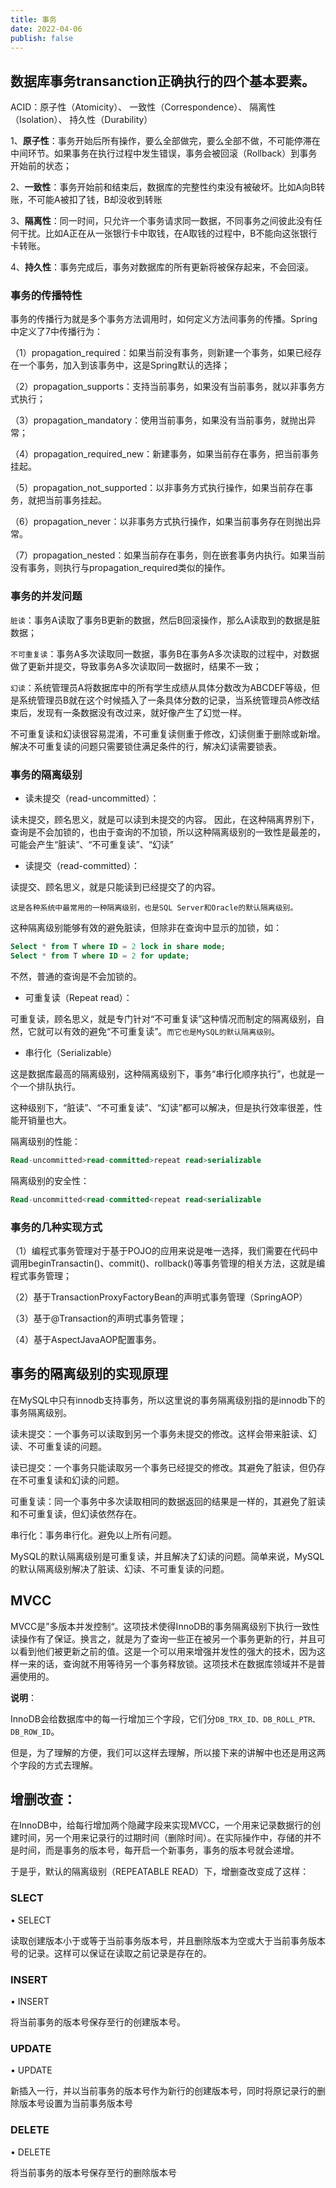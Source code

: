 ```yaml
---
title: 事务
date: 2022-04-06
publish: false
---
```

## 数据库事务transanction正确执行的四个基本要素。

ACID：原子性（Atomicity）、
一致性（Correspondence）、
隔离性（Isolation）、
持久性（Durability）

1、**原子性**：事务开始后所有操作，要么全部做完，要么全部不做，不可能停滞在中间环节。如果事务在执行过程中发生错误，事务会被回滚（Rollback）到事务开始前的状态；

2、**一致性**：事务开始前和结束后，数据库的完整性约束没有被破坏。比如A向B转账，不可能A被扣了钱，B却没收到转账

3、**隔离性**：同一时间，只允许一个事务请求同一数据，不同事务之间彼此没有任何干扰。比如A正在从一张银行卡中取钱，在A取钱的过程中，B不能向这张银行卡转账。

4、**持久性**：事务完成后，事务对数据库的所有更新将被保存起来，不会回滚。

### 事务的传播特性

事务的传播行为就是多个事务方法调用时，如何定义方法间事务的传播。Spring中定义了7中传播行为：

（1）propagation_required：如果当前没有事务，则新建一个事务，如果已经存在一个事务，加入到该事务中，这是Spring默认的选择；

（2）propagation_supports：支持当前事务，如果没有当前事务，就以非事务方式执行；

（3）propagation_mandatory：使用当前事务，如果没有当前事务，就抛出异常；

（4）propagation_required_new：新建事务，如果当前存在事务，把当前事务挂起。

（5）propagation_not_supported：以非事务方式执行操作，如果当前存在事务，就把当前事务挂起。

（6）propagation_never：以非事务方式执行操作，如果当前事务存在则抛出异常。

（7）propagation_nested：如果当前存在事务，则在嵌套事务内执行。如果当前没有事务，则执行与propagation_required类似的操作。

### 事务的并发问题

`脏读`：事务A读取了事务B更新的数据，然后B回滚操作，那么A读取到的数据是脏数据；

`不可重复读`：事务A多次读取同一数据，事务B在事务A多次读取的过程中，对数据做了更新并提交，导致事务A多次读取同一数据时，结果不一致；

`幻读`：系统管理员A将数据库中的所有学生成绩从具体分数改为ABCDEF等级，但是系统管理员B就在这个时候插入了一条具体分数的记录，当系统管理员A修改结束后，发现有一条数据没有改过来，就好像产生了幻觉一样。

不可重复读和幻读很容易混淆，不可重复读侧重于修改，幻读侧重于删除或新增。解决不可重复读的问题只需要锁住满足条件的行，解决幻读需要锁表。

### 事务的隔离级别

* 读未提交（read-uncommitted）：

读未提交，顾名思义，就是可以读到未提交的内容。
因此，在这种隔离界别下，查询是不会加锁的，也由于查询的不加锁，所以这种隔离级别的一致性是最差的，可能会产生“脏读”、“不可重复读”、“幻读”

* 读提交（read-committed）：

读提交、顾名思义，就是只能读到已经提交了的内容。

`这是各种系统中最常用的一种隔离级别，也是SQL Server和Oracle的默认隔离级别。`

这种隔离级别能够有效的避免脏读，但除非在查询中显示的加锁，如：

```sql
Select * from T where ID = 2 lock in share mode;
Select * from T where ID = 2 for update;
```

不然，普通的查询是不会加锁的。

* 可重复读（Repeat read）：

可重复读，顾名思义，就是专门针对“不可重复读”这种情况而制定的隔离级别，自然，它就可以有效的避免“不可重复读”。`而它也是MySQL的默认隔离级别`。

* 串行化（Serializable）

这是数据库最高的隔离级别，这种隔离级别下，事务“串行化顺序执行”，也就是一个一个排队执行。

这种级别下，“脏读”、“不可重复读”、“幻读”都可以解决，但是执行效率很差，性能开销量也大。

隔离级别的性能：
```sql
Read-uncommitted>read-committed>repeat read>serializable
```

隔离级别的安全性：
```sql
Read-uncommitted<read-committed<repeat read<serializable
```

### 事务的几种实现方式

（1）编程式事务管理对于基于POJO的应用来说是唯一选择，我们需要在代码中调用beginTransactin()、commit()、rollback()等事务管理的相关方法，这就是编程式事务管理；

（2）基于TransactionProxyFactoryBean的声明式事务管理（SpringAOP）

（3）基于@Transaction的声明式事务管理；

（4）基于AspectJavaAOP配置事务。

## 事务的隔离级别的实现原理

在MySQL中只有innodb支持事务，所以这里说的事务隔离级别指的是innodb下的事务隔离级别。

读未提交：一个事务可以读取到另一个事务未提交的修改。这样会带来脏读、幻读、不可重复读的问题。

读已提交：一个事务只能读取另一个事务已经提交的修改。其避免了脏读，但仍存在不可重复读和幻读的问题。

可重复读：同一个事务中多次读取相同的数据返回的结果是一样的，其避免了脏读和不可重复读，但幻读依然存在。

串行化：事务串行化。避免以上所有问题。

MySQL的默认隔离级别是可重复读，并且解决了幻读的问题。简单来说，MySQL的默认隔离级别解决了脏读、幻读、不可重复读的问题。

## MVCC

MVCC是”多版本并发控制“。这项技术使得InnoDB的事务隔离级别下执行一致性读操作有了保证。换言之，就是为了查询一些正在被另一个事务更新的行，并且可以看到他们被更新之前的值。这是一个可以用来增强并发性的强大的技术，因为这样一来的话，查询就不用等待另一个事务释放锁。这项技术在数据库领域并不是普遍使用的。

**说明**：

InnoDB会给数据库中的每一行增加三个字段，它们分`DB_TRX_ID、DB_ROLL_PTR、DB_ROW_ID`。

但是，为了理解的方便，我们可以这样去理解，所以接下来的讲解中也还是用这两个字段的方式去理解。

## 增删改查：

在InnoDB中，给每行增加两个隐藏字段来实现MVCC，一个用来记录数据行的创建时间，另一个用来记录行的过期时间（删除时间）。在实际操作中，存储的并不是时间，而是事务的版本号，每开启一个新事务，事务的版本号就会递增。

于是乎，默认的隔离级别（REPEATABLE READ）下，增删查改变成了这样：

### SLECT

• SELECT

读取创建版本小于或等于当前事务版本号，并且删除版本为空或大于当前事务版本号的记录。这样可以保证在读取之前记录是存在的。

### INSERT

• INSERT

将当前事务的版本号保存至行的创建版本号。

### UPDATE

• UPDATE

新插入一行，并以当前事务的版本号作为新行的创建版本号，同时将原记录行的删除版本号设置为当前事务版本号

### DELETE

• DELETE

将当前事务的版本号保存至行的删除版本号

